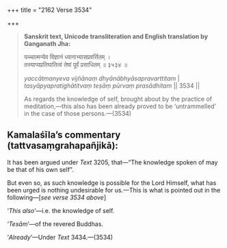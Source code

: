 +++
title = "2162 Verse 3534"

+++
> **Sanskrit text, Unicode transliteration and English translation by Ganganath Jha:** 
>
> यच्चात्मन्येव विज्ञानं ध्यानाभ्यासप्रवर्त्तितम् ।  
> तस्याप्यप्रतिघातित्वं तेषां पूर्वं प्रसाधितम् ॥ ३५३४ ॥ 
>
> *yaccātmanyeva vijñānaṃ dhyānābhyāsapravarttitam* \|  
> *tasyāpyapratighātitvaṃ teṣāṃ pūrvaṃ prasādhitam* \|\| 3534 \|\| 
>
> As regards the knowledge of self, brought about by the practice of meditation,—this also has been already proved to be ‘untrammelled’ in the case of those persons.—(3534)



## Kamalaśīla’s commentary (tattvasaṃgrahapañjikā):

It has been argued under *Text* 3205, that—“The knowledge spoken of may be that of his own self”.

But even so, as such knowledge is possible for the Lord Himself, what has been urged is nothing undesirable for us.—This is what is pointed out in the following—[*see verse 3534 above*]

‘*This also*’—i.e. the knowledge of self.

‘*Tesām*’—of the revered Buddhas.

‘*Already*’—Under *Text* 3434.—(3534)


